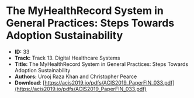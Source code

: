 # The MyHealthRecord System in General Practices: Steps Towards Adoption Sustainability

- **ID:** 33
- **Track:** Track 13. Digital Healthcare Systems
- **Title:** The MyHealthRecord System in General Practices: Steps Towards Adoption Sustainability
- **Authors:** Urooj Raza Khan and Christopher Pearce
- **Download**: [https://acis2019.io/pdfs/ACIS2019_PaperFIN_033.pdf](https://acis2019.io/pdfs/ACIS2019_PaperFIN_033.pdf)